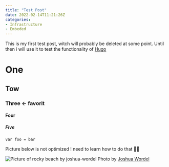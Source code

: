 ```yaml
---
title: "Test Post"
date: 2022-02-14T11:21:26Z
categories:
- Infrastructure
- Embeded
---
```


This is my first test post, witch will probably be deleted at some point. Until then i will use it to test the functionality of [Hugo](https://gohugo.io/) 

# One
## Tow
### Three <- favorit 
#### Four
##### Five

~~~
var foo = bar 
~~~

Picture below is not optimized ! need to learn how to do that 🤔🤓

![Picture of rocky beach by joshua-wordel](joshua-wordel-1L_5PT7EKzU-unsplash.jpg)
Photo by [Joshua Wordel](https://unsplash.com/@joshwor?utm_source=unsplash&utm_medium=referral&utm_content=creditCopyText)